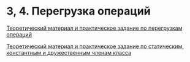# 3, 4. Перегрузка операций
[Теоретический материал и практическое задание по перегрузкам операций](https://github.com/IDragonThunderI/OOP1-OverloadingOperations/blob/master/%D0%9F%D1%80%D0%B0%D0%BA%D1%82%D0%B8%D1%87%D0%B5%D1%81%D0%BA%D0%B0%D1%8F%20%D1%80%D0%B0%D0%B1%D0%BE%D1%82%D0%B0%20%E2%84%964_%D0%9F%D0%B5%D1%80%D0%B5%D0%B3%D1%80%D1%83%D0%B7%D0%BA%D0%B0%20%D0%BE%D0%BF%D0%B5%D1%80%D0%B0%D1%86%D0%B8%D0%B9.pdf)

[Теоретический материал и практическое задание по статическим, константным и дружественным членам класса](https://github.com/IDragonThunderI/OOP1-OverloadingOperations/blob/master/%D0%9F%D1%80%D0%B0%D0%BA%D1%82%D0%B8%D1%87%D0%B5%D1%81%D0%BA%D0%B0%D1%8F%20%D1%80%D0%B0%D0%B1%D0%BE%D1%82%D0%B0%20%E2%84%965_%D0%A1%D1%82%D0%B0%D1%82%D0%B8%D1%87%D0%B5%D1%81%D0%BA%D0%B8%D0%B5%2C%20%D0%BA%D0%BE%D0%BD%D1%81%D1%82%D0%B0%D0%BD%D1%82%D0%BD%D1%8B%D0%B5%20%D0%B8%20%D0%B4%D1%80%D1%83%D0%B6%D0%B5%D1%81%D1%82%D0%B2%D0%B5%D0%BD%D0%BD%D1%8B%D0%B5%20%D1%87%D0%BB%D0%B5%D0%BD%D1%8B%20%D0%BA%D0%BB%D0%B0%D1%81%D1%81%D0%B0.pdf)
